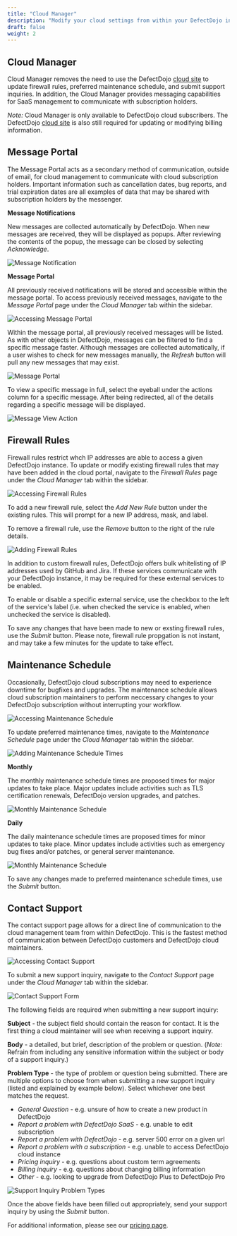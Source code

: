 ```yaml
---
title: "Cloud Manager"
description: "Modify your cloud settings from within your DefectDojo instance."
draft: false
weight: 2
---
```



## Cloud Manager

Cloud Manager removes the need to use the DefectDojo [cloud site](https://www.cloud.defectdojo.com) to update firewall rules, preferred maintenance schedule, and submit support inquiries. In addition, the Cloud Manager provides messaging capabilities for SaaS management to communicate with subscription holders.

_Note:_ Cloud Manager is only available to DefectDojo cloud subscribers. The DefectDojo [cloud site](https://www.cloud.defectdojo.com) is also still required for updating or modifying billing information.

## Message Portal

The Message Portal acts as a secondary method of communication, outside of email, for cloud management to communicate with cloud subscription holders. Important information such as cancellation dates, bug reports, and trial expiration dates are all examples of data that may be shared with subscription holders by the messenger.

__Message Notifications__

New messages are collected automatically by DefectDojo. When new messages are received, they will be displayed as popups. After reviewing the contents of the popup, the message can be closed by selecting _Acknowledge_.

![Message Notification](../../../images/cloud_manager/cm-mp-popup.png)

__Message Portal__

All previously received notifications will be stored and accessible within the message portal. To access previously received messages, navigate to the _Message Portal_ page under the _Cloud Manager_ tab within the sidebar.

![Accessing Message Portal](../../../images/cloud_manager/nav-cm-mp.png)

Within the message portal, all previously received messages will be listed. As with other objects in DefectDojo, messages can be filtered to find a specific message faster. Although messages are collected automatically, if a user wishes to check for new messages manually, the _Refresh_ button will pull any new messages that may exist.

![Message Portal](../../../images/cloud_manager/cm-mp.png)

To view a specific message in full, select the eyeball under the actions column for a specific message. After being redirected, all of the details regarding a specific message will be displayed.

![Message View Action](../../../images/cloud_manager/cm-mp-view.png)

## Firewall Rules

Firewall rules restrict whch IP addresses are able to access a given DefectDojo instance. To update or modify existing firewall rules that may have been added in the cloud portal, navigate to the _Firewall Rules_ page under the _Cloud Manager_ tab within the sidebar.

![Accessing Firewall Rules](../../../images/cloud_manager/nav-cm-fr.png)

To add a new firewall rule, select the _Add New Rule_ button under the existing rules. This will prompt for a new IP address, mask, and label.

To remove a firewall rule, use the _Remove_ button to the right of the rule details.

![Adding Firewall Rules](../../../images/cloud_manager/cm-fr-add.png)

In addition to custom firewall rules, DefectDojo offers bulk whitelisting of IP addresses used by GitHub and Jira. If these services communicate with your DefectDojo instance, it may be required for these external services to be enabled.

To enable or disable a specific external service, use the checkbox to the left of the service's label (i.e. when checked the service is enabled, when unchecked the service is disabled).

To save any changes that have been made to new or exsting firewall rules, use the _Submit_ button. Please note, firewall rule propgation is not instant, and may take a few minutes for the update to take effect.

## Maintenance Schedule

Occasionally, DefectDojo cloud subscriptions may need to experience downtime for bugfixes and upgrades. The maintenance schedule allows cloud subscription maintainers to perform neccessary changes to your DefectDojo subscription without interrupting your workflow.

![Accessing Maintenance Schedule](../../../images/cloud_manager/nav-cm-ms.png)

To update preferred maintenance times, navigate to the _Maintenance Schedule_ page under the _Cloud Manager_ tab within the sidebar.

![Adding Maintenance Schedule Times](../../../images/cloud_manager/cm-ms-view.png)

__Monthly__

The monthly maintenance schedule times are proposed times for major updates to take place. Major updates include activities such as TLS certification renewals, DefectDojo version upgrades, and patches.

![Monthly Maintenance Schedule](../../../images/cloud_manager/cm-ms-monthly.png)

__Daily__

The daily maintenance schedule times are proposed times for minor updates to take place. Minor updates include activities such as emergency bug fixes and/or patches, or general server maintenance.

![Monthly Maintenance Schedule](../../../images/cloud_manager/cm-ms-daily.png)

To save any changes made to preferred maintenance schedule times, use the _Submit_ button.

## Contact Support

The contact support page allows for a direct line of communication to the cloud management team from within DefectDojo. This is the fastest method of communication between DefectDojo customers and DefectDojo cloud maintainers.

![Accessing Contact Support](../../../images/cloud_manager/nav-cm-cs.png)

To submit a new support inquiry, navigate to the _Contact Support_ page under the _Cloud Manager_ tab within the sidebar.

![Contact Support Form](../../../images/cloud_manager/cm-cs-view.png)

The following fields are required when submitting a new support inquiry:

__Subject__ - the subject field should contain the reason for contact. It is the first thing a cloud maintainer will see when receiving a support inquiry.

__Body__ - a detailed, but brief, description of the problem or question. (_Note:_ Refrain from including any sensitive information within the subject or body of a support inquiry.)

__Problem Type__ - the type of problem or question being submitted. There are multiple options to choose from when submitting a new support inquiry (listed and explained by example below). Select whichever one best matches the request.

- _General Question_ - e.g. unsure of how to create a new product in DefectDojo
- _Report a problem with DefectDojo SaaS_ - e.g. unable to edit subscription
- _Report a problem with DefectDojo_ - e.g. server 500 error on a given url
- _Report a problem with a subscription_ - e.g. unable to access DefectDojo cloud instance
- _Pricing inquiry_ - e.g. questions about custom term agreements
- _Billing inquiry_ - e.g. questions about changing billing information
- _Other_ - e.g. looking to upgrade from DefectDojo Plus to DefectDojo Pro

![Support Inquiry Problem Types](../../../images/cloud_manager/cm-cs-problems.png)

Once the above fields have been filled out appropriately, send your support inquiry by using the _Submit_ button.

For additional information, please see our [pricing page](https://www.defectdojo.com/pricing).